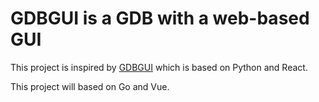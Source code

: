 # GDBGUI is a GDB with a web-based GUI

This project is inspired by [GDBGUI](https://github.com/cs01/gdbgui) which is
based on Python and React.

This project will based on Go and Vue.
